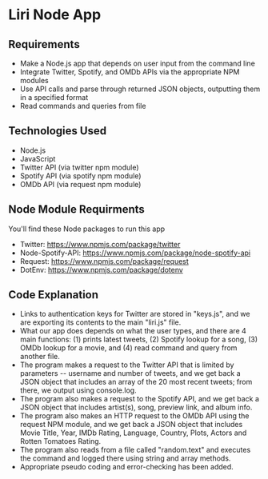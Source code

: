 # Liri Node App

## Requirements

* Make a Node.js app that depends on user input from the command line
* Integrate Twitter, Spotify, and OMDb APIs via the appropriate NPM modules
* Use API calls and parse through returned JSON objects, outputting them in a specified format
* Read commands and queries from file

## Technologies Used

* Node.js
* JavaScript
* Twitter API (via twitter npm module)
* Spotify API (via spotify npm module)
* OMDb API (via request npm module)

## Node Module Requirments
You'll find these Node packages to run this app
* Twitter: https://www.npmjs.com/package/twitter
* Node-Spotify-API: https://www.npmjs.com/package/node-spotify-api
* Request: https://www.npmjs.com/package/request
* DotEnv: https://www.npmjs.com/package/dotenv

## Code Explanation

* Links to authentication keys for Twitter are stored in "keys.js", and we are exporting its contents to the main "liri.js" file.
* What our app does depends on what the user types, and there are 4 main functions: (1) prints latest tweets, (2) Spotify lookup for a song, (3) OMDb lookup for a movie, and (4) read command and query from another file.
* The program makes a request to the Twitter API that is limited by parameters -- username and number of tweets, and we get back a JSON object that includes an array of the 20 most recent tweets; from there, we output using console.log.
* The program also makes a request to the Spotify API, and we get back a JSON object that includes artist(s), song, preview link, and album info.
* The program also makes an HTTP request to the OMDb API using the request NPM module, and we get back a JSON object that includes Movie Title, Year, IMDb Rating, Language, Country, Plots, Actors and Rotten Tomatoes Rating.
* The program also reads from a file called "random.text" and executes the command and logged there using string and array methods.
* Appropriate pseudo coding and error-checking has been added.